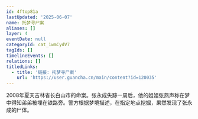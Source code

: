 ```yaml
---
id: 4ftop81a
lastUpdated: '2025-06-07'
name: 托梦寻尸案
aliases: []
layer: 4
eventDate: null
categoryId: cat_1wmCydV7
tagIds: []
timelineEvents: []
relations: []
titledLinks:
  - title: '链接: 托梦寻尸案'
    url: 'https://user.guancha.cn/main/content?id=120035'
---
```

2008年夏天吉林省长白山市的命案。张永成失踪一周后，他的姐姐张燕声称在梦中得知弟弟被埋在铁路旁。警方根据梦境描述，在指定地点挖掘，果然发现了张永成的尸体。
